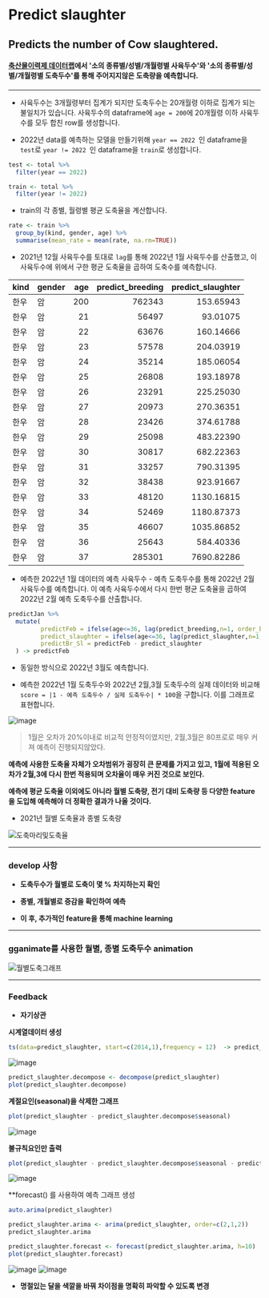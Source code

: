 Predict slaughter
=============

## Predicts the number of Cow slaughtered.


#### [축산물이력제 데이터랩](https://datalab.mtrace.go.kr/)에서 '소의 종류별/성별/개월령별 사육두수'와 '소의 종류별/성별/개월령별 도축두수'를 통해 주어지지않은 도축량을 예측합니다.

---

  - 사육두수는 3개월령부터 집계가 되지만 도축두수는 20개월령 이하로 집계가 되는 불일치가 있습니다. 사육두수의 dataframe에  `age = 200`에 20개월령 이하 사육두수를 모두 합친 row를 생성합니다.


  - 2022년 data를 예측하는 모델을 만들기위해  `year == 2022 `인 dataframe을  `test`로  `year != 2022 `인 dataframe을 `train`로 생성합니다.
```R
test <- total %>% 
  filter(year == 2022) 

train <- total %>% 
  filter(year != 2022) 
```


  - train의 각 종별, 월령별 평균 도축율을 계산합니다.
```R
rate <- train %>% 
  group_by(kind, gender, age) %>% 
  summarise(mean_rate = mean(rate, na.rm=TRUE))
```


  - 2021년 12월 사육두수를 토대로 `lag`를 통해 2022년 1월 사육두수를 산출했고, 이 사육두수에 위에서 구한 평균 도축율을 곱하여 도축수를 예측합니다.

|kind |gender | age| predict_breeding| predict_slaughter|
|:----|:------|---:|----------------:|-----------------:|
|한우 |암     | 200|           762343|         153.65943|
|한우 |암     |  21|            56497|          93.01075|
|한우 |암     |  22|            63676|         160.14666|
|한우 |암     |  23|            57578|         204.03919|
|한우 |암     |  24|            35214|         185.06054|
|한우 |암     |  25|            26808|         193.18978|
|한우 |암     |  26|            23291|         225.25030|
|한우 |암     |  27|            20973|         270.36351|
|한우 |암     |  28|            23426|         374.61788|
|한우 |암     |  29|            25098|         483.22390|
|한우 |암     |  30|            30817|         682.22363|
|한우 |암     |  31|            33257|         790.31395|
|한우 |암     |  32|            38438|         923.91667|
|한우 |암     |  33|            48120|        1130.16815|
|한우 |암     |  34|            52469|        1180.87373|
|한우 |암     |  35|            46607|        1035.86852|
|한우 |암     |  36|            25643|         584.40336|
|한우 |암     |  37|           285301|        7690.82286|   


  - 예측한 2022년 1월 데이터의 예측 사육두수 - 예측 도축두수를 통해 2022년 2월 사육두수를 예측합니다. 이 예측 사육두수에서 다시 한번 평균 도축율을 곱하여 2022년 2월 예측 도축두수를 산출합니다.   
```R
predictJan %>% 
  mutate(
         predictFeb = ifelse(age<=36, lag(predict_breeding,n=1, order_by = age), predict_breeding),
         predict_slaughter = ifelse(age<=36, lag(predict_slaughter,n=1, order_by = age), predict_slaughter),
         predictBr_Sl = predictFeb - predict_slaughter
  ) -> predictFeb
``` 
- 동일한 방식으로 2022년 3월도 예측합니다.

  
- 예측한 2022년 1월 도축두수와 2022년 2월,3월 도축두수의 실제 데이터와 비교해 `score = |1 - 예측 도축두수 / 실제 도축두수| * 100`을 구합니다. 이를 그래프로 표현합니다.   

![image](https://user-images.githubusercontent.com/86904141/218403481-1f1e1cf1-d748-4075-8d3d-61ed284807c1.png)

> 1월은 오차가 20%이내로 비교적 안정적이였지만, 2월,3월은 80프로로 매우 커져 예측이 진행되지않았다.   

**예측에 사용한 도축율 자체가 오차범위가 굉장히 큰 문제를 가지고 있고, 1월에 적용된 오차가 2월,3에 다시 한번 적용되며 오차율이 매우 커진 것으로 보인다.**   

**예측에 평균 도축율 이외에도 아니라 월별 도축량, 전기 대비 도축량 등 다양한 feature을 도입해 예측해야 더 정확한 결과가 나올 것이다.**

- 2021년 월별 도축율과 종별 도축량   

![도축마리및도축율](https://user-images.githubusercontent.com/86904141/218397183-3684f3db-592a-4e0f-b6c8-fcbfccda4814.png)

-----
### develop 사항

- **도축두수가 월별로 도축이 몇 % 차지하는지 확인**


- **종별, 개월별로 증감을 확인하여 예측**


- **이 후, 추가적인 feature을 통해 machine learning**

------

### gganimate를 사용한 월별, 종별 도축두수 animation

![월별도축그래프](https://user-images.githubusercontent.com/86904141/218952979-dcf53ecb-d679-4511-8f0b-ddd325f08787.gif)



-----

### Feedback

- **자기상관**

**시계열데이터 생성**

```R
ts(data=predict_slaughter, start=c(2014,1),frequency = 12)  -> predict_slaughter
```

![image](https://user-images.githubusercontent.com/86904141/219692078-10db519d-33b2-4446-bd20-1f5e7f451c88.png)

```R
predict_slaughter.decompose <- decompose(predict_slaughter)
plot(predict_slaughter.decompose)
````

**계절요인(seasonal)을 삭제한 그래프**
```R
plot(predict_slaughter - predict_slaughter.decompose$seasonal)
```
![image](https://user-images.githubusercontent.com/86904141/219694098-6d22f30b-23e9-4611-98b7-00956352ec9d.png)

**불규칙요인만 출력**
```R
plot(predict_slaughter - predict_slaughter.decompose$seasonal - predict_slaughter.decompose$trend)
```
![image](https://user-images.githubusercontent.com/86904141/219694627-a127006e-b7c3-4b63-bfd0-6275a63ffaba.png)

**forecast() 를 사용하여 예측 그래프 생성

```R
auto.arima(predict_slaughter)

predict_slaughter.arima <- arima(predict_slaughter, order=c(2,1,2))
predict_slaughter.arima

predict_slaughter.forecast <- forecast(predict_slaughter.arima, h=10)
plot(predict_slaughter.forecast)
```

![image](https://user-images.githubusercontent.com/86904141/219696129-6b31c30d-e2ae-46f3-8e9d-e6ebb832bbbf.png)
![image](https://user-images.githubusercontent.com/86904141/219696737-0a528d04-6edf-4f90-8ae7-e3002f8808b6.png)


- **명절있는 달을 색깔을 바꿔 차이점을 명확히 파악할 수 있도록 변경**
